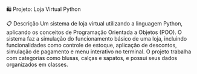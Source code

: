 🛍️ Projeto: Loja Virtual Python

📋 Descrição
Um sistema de loja virtual utilizando a linguagem Python, aplicando os conceitos de Programação Orientada a Objetos (POO). O sistema faz a simulação do funcionamento básico de uma loja, incluindo funcionalidades como controle de estoque, aplicação de descontos, simulação de pagamento e menu interativo no terminal. O projeto trabalha com categorias como blusas, calças e sapatos, e possui seus dados organizados em classes.
